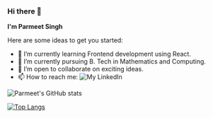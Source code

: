 ### Hi there 👋

**I'm Parmeet Singh**

Here are some ideas to get you started:

- 🔭 I’m currently learning Frontend development using React.
- 🌱 I’m currently pursuing B. Tech in Mathematics and Computing.
- 👯 I’m open to collaborate on exciting ideas.
- 📫 How to reach me: ![My LinkedIn](https://www.linkedin.com/in/parmeet-singh-573581219/)

![Parmeet's GitHub stats](https://github-readme-stats.vercel.app/api?username=parmeet-singh28&theme=dark&show_icons=true)

[![Top Langs](https://github-readme-stats.vercel.app/api/top-langs/?username=parmeet-singh28)](https://github.com/parmeet-singh28)
